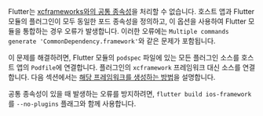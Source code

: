 
Flutter는 [xcframeworks와의 공통 종속성][common]을 처리할 수 없습니다. 
호스트 앱과 Flutter 모듈의 플러그인이 모두 동일한 포드 종속성을 정의하고, 
이 옵션을 사용하여 Flutter 모듈을 통합하는 경우 오류가 발생합니다. 
이러한 오류에는 `Multiple commands generate 'CommonDependency.framework'`와 같은 문제가 포함됩니다.

이 문제를 해결하려면, Flutter 모듈의 `podspec` 파일에 있는 모든 플러그인 소스를 호스트 앱의 `Podfile`에 연결합니다. 
플러그인의 `xcframework` 프레임워크 대신 소스를 연결합니다. 
다음 섹션에서는 [해당 프레임워크를 생성하는 방법][ios-framework]을 설명합니다.

공통 종속성이 있을 때 발생하는 오류를 방지하려면, 
`flutter build ios-framework`를 `--no-plugins` 플래그와 함께 사용합니다.

[common]: https://github.com/flutter/flutter/issues/130220
[ios-framework]: https://github.com/flutter/flutter/issues/114692
